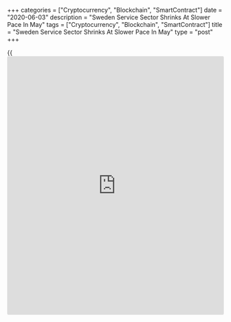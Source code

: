 +++
categories = ["Cryptocurrency", "Blockchain", "SmartContract"]
date = "2020-06-03"
description = "Sweden Service Sector Shrinks At Slower Pace In May"
tags = ["Cryptocurrency", "Blockchain", "SmartContract"]
title = "Sweden Service Sector Shrinks At Slower Pace In May"
type = "post"
+++

{{<iframe id="large-banner" src="https://www.bounty.group/#slide=16.0" width="100%" height="600" scrolling="no" style="border: 0px solid rgb(216, 221, 230); border-radius: 3px;">}}

Sweden's services sector contracted at a slower pace in May, survey data
from Swedbank and the logistics association SILF showed on Wednesday.

The Purchasing Managers' Index for the services sector increased to 40.9
in May from 39.0 in April. Any reading below 50 indicates contraction in
the sector.

There are no clear signs of an imminent recovery in the [business][1]
cycle, Swedbank analyst Jorgen Kennemar said.

Order intake showed the largest increase in May, followed by employment.
Meanwhile, suppliers' delivery time lengthened and business volume
declined in May.

The composite PMI, which combines manufacturing and services, rose to
40.5 in May from 38.3 in the previous month.

However, the outlook for the Swedish business sector for the next few
months remains challenging, Kennemar said.

For comments and feedback [contact](https://www.playgroundfx.com/contact/): editorial@rtt[news](https://www.letsplayfx.com/blog/forex-news-website/).com

[Economic News][2]

 **What parts of the world are seeing the best (and worst) economic
performances lately? Click[here][3] to check out our [Econ Scorecard][3]
and find out! See up-to-the-moment [ranking](https://www.playgroundfx.com/blog/crypto-exchange-ranking/)s for the best and worst
performers in [GDP][3], [unemployment rate][4], [inflation][5] and much
more.**

   1. www.rtt[news](https://www.letsplayfx.com/blog/forex-news-website/).com/Content/Business.aspx
   2. www.rtt[news](https://www.letsplayfx.com/blog/forex-news-website/).com/Content/EconomicNews.aspx
   3. www.rtt[news](https://www.letsplayfx.com/blog/forex-news-website/).com/economic-scorecard/world-rank/GDP/highest-performance.aspx
   4. www.rtt[news](https://www.letsplayfx.com/blog/forex-news-website/).com/economic-scorecard/world-rank/unemployment-rate/lowest-performance.aspx
   5. www.rtt[news](https://www.letsplayfx.com/blog/forex-news-website/).com/economic-scorecard/world-rank/CPI/highest-performance.aspx